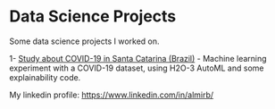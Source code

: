 # Data Science Projects
Some data science projects I worked on.

1- [Study about COVID-19 in Santa Catarina (Brazil)](https://github.com/almirb/data-science-projects/blob/main/covid_19_br_sc_v1.ipynb) - Machine learning experiment with a COVID-19 dataset, using H2O-3 AutoML and some explainability code. 


My linkedin profile:
https://www.linkedin.com/in/almirb/
